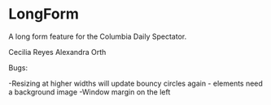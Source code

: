 LongForm
========

A long form feature for the Columbia Daily Spectator.

Cecilia Reyes
Alexandra Orth

Bugs:

 -Resizing at higher widths will update bouncy circles again
 -<circle> elements need a background image
 -Window margin on the left